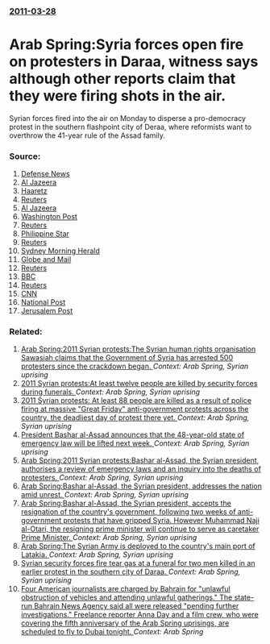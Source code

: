 ### [2011-03-28](/news/2011/03/28/index.md)

# Arab Spring:Syria forces open fire on protesters in Daraa, witness says although other reports claim that they were firing shots in the air. 

Syrian forces fired into the air on Monday to disperse a pro-democracy protest in the southern flashpoint city of Deraa, where reformists want to overthrow the 41-year rule of the Assad family.


### Source:

1. [Defense News](http://www.defensenews.com/story.php?i=6072204&c=AIR&s=TOP)
2. [Al Jazeera](http://english.aljazeera.net/news/middleeast/2011/03/2011328111747469782.html)
3. [Haaretz](http://www.haaretz.com/news/international/syria-forces-open-fire-on-protesters-in-daraa-witness-says-1.352335)
4. [Reuters](http://www.reuters.com/article/2011/03/28/us-syria-idUSTRE72N2MC20110328?feedType=RSS&feedName=topNews&utm_source=feedburner&utm_medium=feed&utm_campaign=Feed%3A+reuters%2FtopNews+%28News+%2F+US+%2F+Top+News%29)
5. [Al Jazeera](http://english.aljazeera.net/news/africa/2011/03/201132681812362552.html)
6. [Washington Post](http://www.washingtonpost.com/politics/2011/03/28/AFgQsppB_story.html)
7. [Reuters](http://uk.reuters.com/article/2011/03/28/uk-syria-reuters-idUKTRE72R3UG20110328)
8. [Philippine Star](http://www.philstar.com/Article.aspx?articleId=670666&publicationSubCategoryId=200)
9. [Reuters](http://www.reuters.com/article/2011/03/28/us-bahrain-arrests-idUSTRE72R41B20110328)
10. [Sydney Morning Herald](http://www.smh.com.au/world/why-we-are-in-libya-obama-20110329-1ce1e.html?utm_source=twitterfeed&utm_medium=twitter)
11. [Globe and Mail](http://www.theglobeandmail.com/news/national/canadian-general-to-lead-enforcement-of-libyas-no-fly-zone/article1956477/)
12. [Reuters](http://uk.reuters.com/article/2011/03/28/uk-bahrain-kuwait-talks-idUKTRE72R2ZO20110328)
13. [BBC](http://www.bbc.co.uk/news/world-middle-east-12881240)
14. [Reuters](http://af.reuters.com/article/topNews/idAFJOE72R0FH20110328)
15. [CNN](http://edition.cnn.com/2011/WORLD/meast/03/27/syria.unrest/?hpt=T2)
16. [National Post](http://www.nationalpost.com/news/canada/Canadian+general+take+over+NATO+Libya+mission/4503682/story.html)
17. [Jerusalem Post](http://www.jpost.com/MiddleEast/Article.aspx?id=214104&R=R3)

### Related:

1. [Arab Spring:2011 Syrian protests:The Syrian human rights organisation Sawasiah claims that the Government of Syria has arrested 500 protesters since the crackdown began. ](/news/2011/04/26/arab-spring-p2011-syrian-protests-pthe-syrian-human-rights-organisation-sawasiah-claims-that-the-government-of-syria-has-arrested-500-protes.md) _Context: Arab Spring, Syrian uprising_
2. [2011 Syrian protests:At least twelve people are killed by security forces during funerals. ](/news/2011/04/23/2011-syrian-protests-pat-least-twelve-people-are-killed-by-security-forces-during-funerals.md) _Context: Arab Spring, Syrian uprising_
3. [2011 Syrian protests: At least 88 people are killed as a result of police firing at massive "Great Friday" anti-government protests across the country, the deadliest day of protest there yet. ](/news/2011/04/22/2011-syrian-protests-at-least-88-people-are-killed-as-a-result-of-police-firing-at-massive-great-friday-anti-government-protests-across-t.md) _Context: Arab Spring, Syrian uprising_
4. [President Bashar al-Assad announces that the 48-year-old state of emergency law will be lifted next week. ](/news/2011/04/16/president-bashar-al-assad-announces-that-the-48-year-old-state-of-emergency-law-will-be-lifted-next-week.md) _Context: Arab Spring, Syrian uprising_
5. [Arab Spring:2011 Syrian protests:Bashar al-Assad, the Syrian president, authorises a review of emergency laws and an inquiry into the deaths of protesters. ](/news/2011/03/31/arab-spring-p2011-syrian-protests-pbashar-al-assad-the-syrian-president-authorises-a-review-of-emergency-laws-and-an-inquiry-into-the-deat.md) _Context: Arab Spring, Syrian uprising_
6. [Arab Spring:Bashar al-Assad, the Syrian president, addresses the nation amid unrest. ](/news/2011/03/30/arab-spring-pbashar-al-assad-the-syrian-president-addresses-the-nation-amid-unrest.md) _Context: Arab Spring, Syrian uprising_
7. [Arab Spring:Bashar al-Assad, the Syrian president, accepts the resignation of the country's government, following two weeks of anti-government protests that have gripped Syria. However Muhammad Naji al-Otari, the resigning prime minister will continue to serve as caretaker Prime Minister. ](/news/2011/03/29/arab-spring-pbashar-al-assad-the-syrian-president-accepts-the-resignation-of-the-country-s-government-following-two-weeks-of-anti-governm.md) _Context: Arab Spring, Syrian uprising_
8. [Arab Spring:The Syrian Army is deployed to the country's main port of Latakia. ](/news/2011/03/27/arab-spring-pthe-syrian-army-is-deployed-to-the-country-s-main-port-of-latakia.md) _Context: Arab Spring, Syrian uprising_
9. [Syrian security forces fire tear gas at a funeral for two men killed in an earlier protest in the southern city of Daraa. ](/news/2011/03/19/syrian-security-forces-fire-tear-gas-at-a-funeral-for-two-men-killed-in-an-earlier-protest-in-the-southern-city-of-daraa.md) _Context: Arab Spring, Syrian uprising_
10. [Four American journalists are charged by Bahrain for  "unlawful obstruction of vehicles and attending unlawful gatherings." The state-run Bahrain News Agency said all were released "pending further investigations." Freelance reporter Anna Day and a film crew, who were covering the fifth anniversary of the Arab Spring uprisings, are scheduled to fly to Dubai tonight. ](/news/2016/02/16/four-american-journalists-are-charged-by-bahrain-for-unlawful-obstruction-of-vehicles-and-attending-unlawful-gatherings-the-state-run-ba.md) _Context: Arab Spring_
